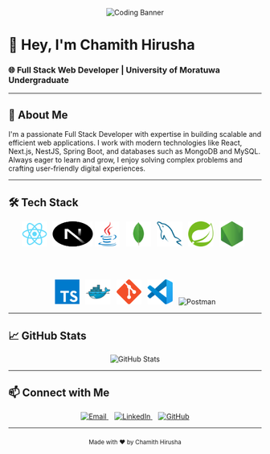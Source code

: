 <!-- Header Banner -->
<p align="center">
  <img src="https://cdn.dribbble.com/users/242845/screenshots/15781496/media/ba38a9e395678bb019d1b30cce19a78f.png" alt="Coding Banner" width="720" />
</p>

# 👋 Hey, I'm **Chamith Hirusha**

### 🌐 Full Stack Web Developer | University of Moratuwa Undergraduate

---

## 🚀 About Me

I'm a passionate Full Stack Developer with expertise in building scalable and efficient web applications. I work with modern technologies like React, Next.js, NestJS, Spring Boot, and databases such as MongoDB and MySQL. Always eager to learn and grow, I enjoy solving complex problems and crafting user-friendly digital experiences.

---

## 🛠️ Tech Stack

<div align="center">

<img src="https://raw.githubusercontent.com/devicons/devicon/master/icons/react/react-original.svg" alt="React" width="50" height="50" /> &nbsp;
<img src="https://raw.githubusercontent.com/devicons/devicon/master/icons/nextjs/nextjs-original.svg" alt="Next.js" width="80" height="50" />
<img src="https://raw.githubusercontent.com/devicons/devicon/master/icons/java/java-original.svg" alt="Java" width="50" height="50" /> &nbsp;
<img src="https://raw.githubusercontent.com/devicons/devicon/master/icons/mongodb/mongodb-original.svg" alt="MongoDB" width="50" height="50" /> &nbsp;
<img src="https://raw.githubusercontent.com/devicons/devicon/master/icons/mysql/mysql-original.svg" alt="MySQL" width="50" height="50" /> &nbsp;
<img src="https://raw.githubusercontent.com/devicons/devicon/master/icons/spring/spring-original.svg" alt="Spring Boot" width="50" height="50" /> &nbsp;
<img src="https://raw.githubusercontent.com/devicons/devicon/master/icons/nodejs/nodejs-original.svg" alt="Node.js" width="50" height="50" /> &nbsp;

<br><br>

<img src="https://raw.githubusercontent.com/devicons/devicon/master/icons/typescript/typescript-original.svg" alt="TypeScript" width="50" height="50" /> &nbsp;
<img src="https://raw.githubusercontent.com/devicons/devicon/master/icons/docker/docker-original.svg" alt="Docker" width="50" height="50" /> &nbsp;
<img src="https://raw.githubusercontent.com/devicons/devicon/master/icons/git/git-original.svg" alt="Git" width="50" height="50" /> &nbsp;
<img src="https://raw.githubusercontent.com/devicons/devicon/master/icons/vscode/vscode-original.svg" alt="VS Code" width="50" height="50" /> &nbsp;
<img src="https://cdn.iconscout.com/icon/free/png-256/postman-4-569305.png" alt="Postman" width="50" height="50" />

</div>

---

## 📈 GitHub Stats

<p align="center">
  <img src="https://github-readme-stats.vercel.app/api?username=chamithhirusha&show_icons=true&theme=radical" alt="GitHub Stats" width="460" />
</p>

---

## 📫 Connect with Me

<p align="center">

<a href="mailto:chamith.hirusha@example.com" target="_blank" rel="noopener noreferrer">
  <img src="https://img.icons8.com/color/48/000000/gmail--v1.png" alt="Email" />
</a> &nbsp;&nbsp;
<a href="https://linkedin.com/in/chamithhirusha" target="_blank" rel="noopener noreferrer">
  <img src="https://img.icons8.com/color/48/000000/linkedin.png" alt="LinkedIn" />
</a> &nbsp;&nbsp;
<a href="https://github.com/chamithhirusha" target="_blank" rel="noopener noreferrer">
  <img src="https://img.icons8.com/ios-glyphs/48/000000/github.png" alt="GitHub" />
</a>

</p>

---

<footer align="center">
  <sub>Made with ❤️ by Chamith Hirusha</sub>
</footer>
